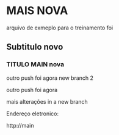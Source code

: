 # MAIS NOVA
arquivo de exmeplo para o treinamento foi

## Subtitulo novo

### TITULO MAIN nova

outro push foi agora new branch 2

outro push foi agora


mais alterações in a new branch


Endereço eletronico:

http://main

